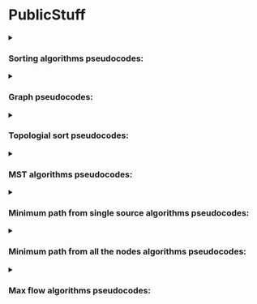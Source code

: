 # PublicStuff

<details>
<summary><h3><b>Sorting algorithms pseudocodes:</b></h3></summary>

#### Insertion sort:
```js  
InsertionSort(array)  
    for i <-- 2 to length(array)  
    	value <-- array[i]  
      	j <-- i - 1  
      	while j > 0 and array(j) > value  
        	array[j + 1] <-- array[j]  
		   	j--  
      	arr[j + 1] <-- value

Complexity:
--> best case = O(n)
--> worst case = O(n^2)
--> medium case = O(n^2)

```  
#### Quick sort:  
```js  
Partition(array, first, last)
	pivot <-- array[last]
	i <-- first - 1
	for j <-- first to last
		if array[j] <= pivot  
			i++
			swap(array[j], array[i])
	swap(array[i+1], array[last])
	return i + 1

QuickSort(array, start, end)
	if start < end
		pi <-- Partition(array, start end)
		QuickSort(array, start, pi - 1)
		QuickSort(array, pi + 1, end)
		
Complexity:
--> best case = O(n log(n))
--> worst case = O(n^2)
--> medium case = O(n log(n))
		
```

#### Merge sort:  
```js  
Merge(array, start, middle, end, buffer)
	i <-- start
	j <-- middle + 1
	k <-- 0
	while i <= middle and j <= end
		if array[i] < array[j]
			buffer[k] = array[i]
			i++
		else
			buffer[k] = array[j]
			j++
		k++
	while i <= middle
		buffer[k] = array[i]
		k++
		i++
	while j <= end
		buffer[k] = array[j]
		k++
		j++
	for k <-- start to end
		array[k] <-- array[k - start] 


MergeSort(array, start, end, buffer)
	if start < end
		middle <-- (start + end) // 2
		MergeSort(array, start, middle, buffer)
		MergeSort(array, middle + 1, end, buffer)
		Merge(array, start, middle, end, buffer)
		
Complexity:
--> best case = O(n log(n))
--> worst case = O(n log(n))
--> medium case = O(n log(n))
		
```

#### Heap sort:  
```js 
Heapify(array, len, index)
	largest <-- index
	leftChild <-- 2 * index + 1
	rightChild <-- 2 * index + 2
	if left < len and array[leftChild] > array[largest]
		largest = leftChild
	if right < len and array[rightChild] > array[largest]
		largest = rightChild
	if largest != index
		swap(array[index], array[largest])
		heapify(array, len, largest)

HeapSort(array)
	* for max heap *
	for i <-- 0 to (len(array) // 2 - 1)
		Heapify(array, len(array), i)
	* add this to min heap *
	for i <-- len(array) - 1 to 0
		swap(array[0], array[i])
		Heapify(array, i, 0)
		
Complexity:
--> best case = O(n log(n))
--> worst case = O(n log(n))
--> medium case = O(n log(n))
		
```
</details>

<details>
<summary><h3><b>Graph pseudocodes:</b></h3></summary>

#### BFS (breath-first search)
```js  
bfs(G)
	foreach v ∈ V[G]
		color[u] = white
		d[u] = INFINITY
		p[u] = NULL
	color[s] = WHITE
	d[s] = 0
	Q = EMPTY
	while Q
		u = head(Q)
		foreach v ∈ Adj(u)
			if color[v] == white
				color[v] = gray
				d[v] = d[u] + 1
				p[v] = u
				enqueue(Q, v)
		dequeue(Q, v)
		color[v] = black
		
Complexity = O(V + E)  

```
	
#### DFS (depth-first search)
```js  
DFS(G)
	foreach v ∈ V[G]
		color[v] = white
		p[v] = NULL
	time = 0
	foreach v ∈ V[G]
		if color[v] == white
			dfsVisit(v)

dfsVisit(v)
	color[v] = gray
	time++
	d[v] = time
	foreach u ∈ Adj(v)
		if color[u] == white
			p[u] = v
			dfsVisit(u)
	color[v] = black
	time++
	f[v] = time
		
Complexity = O(V + E)  

```
</details>
	
<details>
<summary><h3><b>Topologial sort pseudocodes:</b></h3></summary>

#### Topological sort
```js  
TopologicalSort(G)
	dfs(G)
	when the visit of a vertex is ended push it at the head of the list
	return list
		
Complexity = O(V + E)  
```
</details>
	
<details>
<summary><h3><b>MST algorithms pseudocodes:</b></h3></summary>

#### Kruskal
```js  
Kruskal(G)
	A = NULL
	foreach v ∈ V[G]
		Make-Set(v)
	Sort(E[G], +)
	foreach (u, v) ∈ E[G]
		if Find-Set(u) != Find-Set(v)
			A = A ∪ { (u, v) }
			union(u, v)
	return A
	
Complexity = O(E log E)
```

#### Prim
```js  
Prim(G, s)
	Q = V[G]
	foreach v ∈ V[G]
		key[u] = INFINITY
	key[s] = 0
	p[s] = NULL
	while Q != NULL
		u = ExtractMin(Q)
		foreach v ∈ Adj(u)
			if v ∈ Q && w(u, v) < key[v]
				p[v] = u
				key[v] = w(u, v)

Complexity = O(E log V) // O(E + V log V)
```

</details>
	
<details>
<summary><h3><b>Minimum path from single source algorithms pseudocodes:</b></h3></summary>

#### Dijkstra
```js
Dijkstra(G, w, s)
	foreach v ∈ V[G]
		d[v] = INFINITY
		p[v] = NULL
	d[s] = 0
	S = NULL
	Q = V[G]
	while Q != NULL
		u = ExtractMin(Q)
		S = S ∪ u
		for v ∈ Adj(u)
			if d[v] > d[u] + w(u, v)
				d[v] = d[u] + w(u, v)
				p[v] = u
	
Complexity = O(VV)
```
	
#### Bellman-Ford
```js
BellmanFord(G, w, s)
	foreach v ∈ V[G]
		d[v] = INFINITY
		p[v] = NULL
	d[s] = 0
	for i = 1 to |V[G] - 1|
		for (u, v) ∈ E[G]
			relax(u, v, w)
	for (u, v) ∈ E[G]
		if d[v] > d[u] + w(u, v)
			return False
	return True
	
Complexity = O(VE)
```
</details>
	
<details>
<summary><h3><b>Minimum path from all the nodes algorithms pseudocodes:</b></h3></summary>

#### Floyd-Warshall
```js
FloydWarshall(W)
	n = rows(W)
	D(0) = W
	for k = 1 to n
		for i = 1 to n
			for j = 1 to n
				d(i, j)[k] = min (d(i, j)[k - 1], d(i, k)[k - 1] + d(k, j)[k - 1])
	return D(n)
	
Complexity = O(VVV)
```
</details>

<details>
<summary><h3><b>Max flow algorithms pseudocodes:</b></h3></summary>

#### Ford-Fulkerson
```js
FordFulkerson(G, s, t)
	foreach (u, w) ∈ E[G]
		f[u, v] = 0
		f[v, u] = c[v, u] = 0
	while (p = path(s, t))
		c(p) = min { c(u, v) : (u, v) in p}
		foreach (u, v) in p
			f[u, v] = f[u, v] + c(p)
			c[v, u] = c[v, u] + c(p)
	
Complexity = O(Ef*)
```

#### Edmonds - Karp
```js
EdmondsKarp(adjMatrix, source, sink)
    resCapArray <-- [] 
    while(path != NULL)
        flow <-- min(foreach (u, v) in path adjMatrix[u][v] - resCapArray[u][v])
        foreach (u, v) in path
            capacity[u][v] += flow
	    capacity[v][u] -= flow
    return sum(every flow passing through)
	
Complexity = O(nmm)
```
</details>
